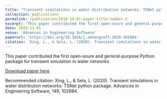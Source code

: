 ```yaml
---
title: "Transient simulations in water distribution networks: TSNet python package"
collection: publications
permalink: /publication/2010-10-01-paper-title-number-2
excerpt: 'This paper contributed the first open-soure and general-purpose Python package for transient simulation in water networks.'
date: 2020-11-01
venue: 'Advances in Engineering Software'
paperurl: 'https://doi.org/10.1016/j.advengsoft.2020.102884'
citation: 'Xing, L., & Sela, L. (2020). Transient simulations in water distribution networks: TSNet python package. Advances in Engineering Software, 149, 102884.'
---
```

This paper contributed the first open-soure and general-purpose Python package for transient simulation in water networks.

[Download paper here](https://doi.org/10.1016/j.advengsoft.2020.102884)

Recommended citation: Xing, L., & Sela, L. (2020). Transient simulations in water distribution networks: TSNet python package. Advances in Engineering Software, 149, 102884.
